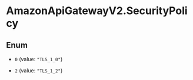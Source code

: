 # AmazonApiGatewayV2.SecurityPolicy

## Enum


* `0` (value: `"TLS_1_0"`)

* `2` (value: `"TLS_1_2"`)


